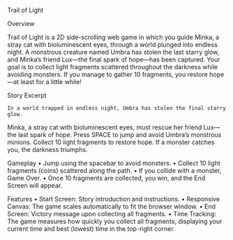 Trail of Light

Overview

Trail of Light is a 2D side-scrolling web game in which you guide Minka, a stray cat with bioluminescent eyes, through a world plunged into endless night. A monstrous creature named Umbra has stolen the last starry glow, and Minka’s friend Lux—the final spark of hope—has been captured. Your goal is to collect light fragments scattered throughout the darkness while avoiding monsters. If you manage to gather 10 fragments, you restore hope—at least for a little while!

Story Excerpt

	In a world trapped in endless night, Umbra has stolen the final starry glow.
Minka, a stray cat with bioluminescent eyes, must rescue her friend Lux—the last spark of hope.
Press SPACE to jump and avoid Umbra’s monstrous minions. Collect 10 light fragments to restore hope.
If a monster catches you, the darkness triumphs.

Gameplay
	•	Jump using the spacebar to avoid monsters.
	•	Collect 10 light fragments (coins) scattered along the path.
	•	If you collide with a monster, Game Over.
	•	Once 10 fragments are collected, you win, and the End Screen will appear.

Features
	•	Start Screen: Story introduction and instructions.
	•	Responsive Canvas: The game scales automatically to fit the browser window.
	•	End Screen: Victory message upon collecting all fragments.
	•	Time Tracking: The game measures how quickly you collect all fragments, displaying your current time and best (lowest) time in the top-right corner.
